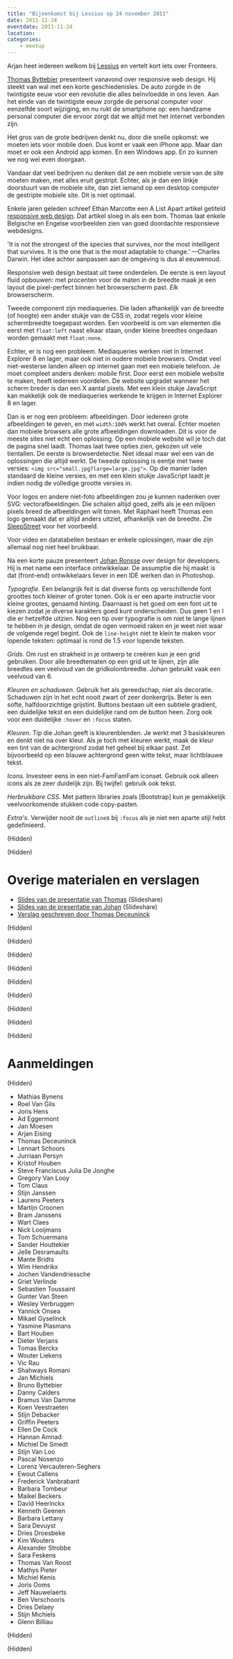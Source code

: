```yaml
---
title: "Bijeenkomst bij Lessius op 24 november 2011"
date: 2011-11-24
eventdate: 2011-11-24
location: 
categories: 
    - meetup
---
```

Arjan heet iedereen welkom bij [Lessius](http://mechelen.lessius.eu/) en vertelt kort iets over Fronteers.

[Thomas Byttebier](http://www.thehotseat.be/) presenteert vanavond over responsive web design. Hij steekt van wal met een korte geschiedenisles. De auto zorgde in de twintigste eeuw voor een revolutie die alles beïnvloedde in ons leven. Aan het einde van de twintigste eeuw zorgde de personal computer voor eenzelfde soort wijziging, en nu rukt de smartphone op: een handzame personal computer die ervoor zorgt dat we altijd met het internet verbonden zijn.

Het gros van de grote bedrijven denkt nu, door die snelle opkomst: we moeten iets voor mobile doen. Dus komt er vaak een iPhone app. Maar dan moet er ook een Android app komen. En een Windows app. En zo kunnen we nog wel even doorgaan.

Vandaar dat veel bedrijven nu denken dat ze een mobiele versie van de site moeten maken, met alles eruit gestript. Echter, als je dan een linkje doorstuurt van de mobiele site, dan ziet iemand op een desktop computer de gestripte mobiele site. Dit is niet optimaal.

Enkele jaren geleden schreef Ethan Marcotte een A List Apart artikel getiteld [responsive web design](http://www.alistapart.com/articles/responsive-web-design/). Dat artikel sloeg in als een bom. Thomas laat enkele Belgische en Engelse voorbeelden zien van goed doordachte responsieve webdesigns.

'It is not the strongest of the species that survives, nor the most intelligent that survives. It is the one that is the most adaptable to change.' —Charles Darwin. Het idee achter aanpassen aan de omgeving is dus al eeuwenoud.

Responsive web design bestaat uit twee onderdelen. De eerste is een layout fluid opbouwen: met procenten voor de maten in de breedte maak je een layout die pixel-perfect binnen het browserscherm past. *Elk* browserscherm.

Tweede component zijn mediaqueries. Die laden afhankelijk van de breedte (of hoogte) een ander stukje van de CSS in, zodat regels voor kleine schermbreedte toegepast worden. Een voorbeeld is om van elementen die eerst met `float:left` naast elkaar staan, onder kleine breedtes ongedaan worden gemaakt met `float:none`.

Echter, er is nog een probleem. Mediaqueries werken niet in Internet Explorer 8 en lager, maar ook niet in oudere mobiele browsers. Omdat veel niet-westerse landen alleen op internet gaan met een mobiele telefoon. Je moet compleet anders denken: mobile first. Door eerst een mobiele website te maken, heeft iedereen voordelen. De website upgradet wanneer het scherm breder is dan een X aantal pixels. Met een klein stukje JavaScript kan makkelijk ook de mediaqueries werkende te krijgen in Internet Explorer 8 en lager.

Dan is er nog een probleem: afbeeldingen. Door iedereen grote afbeeldingen te geven, en met `width:100%` werkt het overal. Echter moeten dan mobiele browsers alle grote afbeeldingen downloaden. Dit is voor de meeste sites niet echt een oplossing. Op een mobiele website wil je toch dat de pagina snel laadt. Thomas laat twee opties zien, gekozen uit vele tientallen. De eerste is browserdetectie. Niet ideaal maar wel een van de oplossingen die altijd werkt. De tweede oplossing is eentje met twee versies: `<img src="small.jpg?large=large.jpg">`. Op die manier laden standaard de kleine versies, en met een klein stukje JavaScript laadt je indien nodig de volledige grootte versies in.

Voor logos en andere niet-foto afbeeldingen zou je kunnen nadenken over SVG: vectorafbeeldingen. Die schalen altijd goed, zelfs als je een miljoen pixels breed de afbeeldingen wilt tonen. Met Raphael heeft Thomas een logo gemaakt dat er altijd anders uitziet, afhankelijk van de breedte. Zie [SleepStreet](http://www.sleepstreet.be/) voor het voorbeeld.

Voor video en datatabellen bestaan er enkele oplossingen, maar die zijn allemaal nog niet heel bruikbaar.

Na een korte pauze presenteert [Johan Ronsse](http://wolfslittlestore.be/) over design for developers. Hij is met name een interface ontwikkelaar. De assumptie die hij maakt is dat (front-end) ontwikkelaars liever in een IDE werken dan in Photoshop.

_Typografie._ Een belangrijk feit is dat diverse fonts op verschillende font groottes toch kleiner of groter tonen. Ook is er een aparte instructie voor kleine grootes, genaamd hinting. Daarnaast is het goed om een font uit te kiezen zodat je diverse karakters goed kunt onderscheiden. Dus geen 1 en l die er hetzelfde uitzien. Nog een tip over typografie is om niet te lange lijnen te hebben in je design, omdat de ogen vermoeid raken en je weet niet waar de volgende regel begint. Ook de `line-height` niet te klein te maken voor lopende teksten: optimaal is rond de 1.5 voor lopende teksten.

_Grids._ Om rust en strakheid in je ontwerp te creëren kun je een grid gebruiken. Door alle breedtematen op een grid uit te lijnen, zijn alle breedtes een veelvoud van de gridkolombreedte. Johan gebruikt vaak een veelvoud van 6.

_Kleuren en schaduwen._ Gebruik het als gereedschap, niet als decoratie. Schaduwen zijn in het echt nooit zwart of zeer donkergrijs. Beter is een softe, halfdoorzichtige grijstint. Buttons bestaan uit een subtiele gradient, een duidelijke tekst en een duidelijke rand om de button heen. Zorg ook voor een duidelijke `:hover` en `:focus` staten.

_Kleuren._ Tip die Johan geeft is kleurenblenden. Je werkt met 3 basiskleuren en denkt niet na over kleur. Als je toch met kleuren werkt, maak de kleur een tint van de achtergrond zodat het geheel bij elkaar past. Zet bijvoorbeeld op een blauwe achtergrond geen witte tekst, maar lichtblauwe tekst.

_Icons._ Investeer eens in een niet-FamFamFam iconset. Gebruik ook alleen icons als ze zeer duidelijk zijn. Bij twijfel: gebruik ook tekst.

_Herbruikbare CSS._ Met pattern libraries zoals [Bootstrap] kun je gemakkelijk veelvoorkomende stukken code copy-pasten.

_Extra's._ Verwijder nooit de `outline`s bij `:focus` als je niet een aparte stijl hebt gedefinieerd.

(Hidden)

(Hidden)

# Overige materialen en verslagen

* [Slides van de presentatie van Thomas](http://www.slideshare.net/bytte/responsive-web-design-10389263) (Slideshare)
* [Slides van de presentatie van Johan](http://www.slideshare.net/Wolfr/design-for-developersonlineversionlong) (Slideshare)
* [Verslag geschreven door Thomas Deceuninck](http://creativeskills.be/articles/fronteers-meetup-lessius/)

(Hidden)

(Hidden)

(Hidden)

(Hidden)

(Hidden)

(Hidden)

(Hidden)

(Hidden)

(Hidden)

# Aanmeldingen

(Hidden)

* Mathias Bynens
* Roel Van Gils
* Joris Hens
* Ad Eggermont
* Jan Moesen
* Arjan Eising
* Thomas Deceuninck
* Lennart Schoors
* Jurriaan Persyn
* Kristof Houben
* Steve Franciscus Julia De Jonghe
* Gregory Van Looy
* Tom Claus
* Stijn Janssen
* Laurens Peeters
* Martijn Croonen
* Bram Janssens
* Wart Claes
* Nick Looijmans
* Tom Schuermans
* Sander Houttekier
* Jelle Desramaults
* Mante Bridts
* Wim Hendrikx
* Jochen Vandendriessche
* Griet Verlinde
* Sebastien Toussaint
* Gunter Van Steen
* Wesley Verbruggen
* Yannick Onsea
* Mikael Gyselinck
* Yasmine Plasmans
* Bart Houben
* Dieter Verjans
* Tomas Berckx
* Wouter Liekens
* Vic Rau
* Shahways Romani
* Jan Michiels
* Bruno Byttebier
* Danny Calders
* Bramus Van Damme
* Koen Veestraeten
* Stijn Debacker
* Griffin Peeters
* Ellen De Cock
* Hannan Amnad
* Michiel De Smedt
* Stijn Van Loo
* Pascal Nosenzo
* Lorenz Vercauteren-Seghers
* Ewout Callens
* Frederick Vanbrabant
* Barbara Tombeur
* Maikel Beckers
* David Heerinckx
* Kenneth Geenen
* Barbara Lettany
* Sara Devuyst
* Dries Droesbeke
* Kim Wouters
* Alexander Strobbe
* Sara Feskens
* Thomas Van Roost
* Mathys Pieter
* Michiel Kenis
* Joris Ooms
* Jeff Nauwelaerts
* Ben Verschooris
* Dries Delaey
* Stijn Michiels
* Glenn Billiau

(Hidden)

(Hidden)